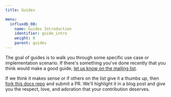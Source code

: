 ```yaml
---
title: Guides

menu:
  influxdb_08:
    name: Guides Introduction
    identifier: guide_intro
    weight: 0
    parent: guides
---
```


The goal of guides is to walk you through some specific use case or implementation scenario. If there's something you've done recently that you think would make a good guide, [let us know on the mailing list](https://groups.google.com/forum/#!forum/influxdb).

If we think it makes sense or if others on the list give it a thumbs up, then [fork this docs repo](https://github.com/influxdb/influxdb.org) and submit a PR. We'll highlight it in a blog post and give you the respect, love, and adoration that your contribution deserves.
